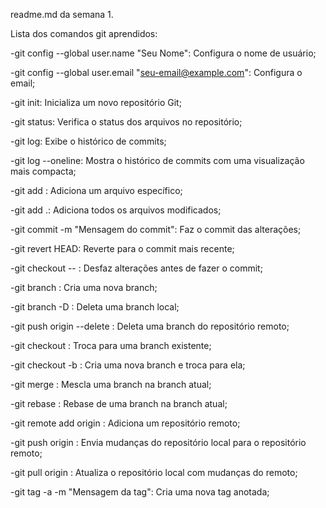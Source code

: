 readme.md da semana 1.

Lista dos comandos git aprendidos: 


-git config --global user.name "Seu Nome": Configura o nome de usuário;

-git config --global user.email "seu-email@example.com": Configura o email;

-git init: Inicializa um novo repositório Git;

-git status: Verifica o status dos arquivos no repositório;

-git log: Exibe o histórico de commits;

-git log --oneline: Mostra o histórico de commits com uma visualização mais compacta;

-git add <arquivo>: Adiciona um arquivo específico;

-git add .: Adiciona todos os arquivos modificados;

-git commit -m "Mensagem do commit": Faz o commit das alterações;

-git revert HEAD: Reverte para o commit mais recente;

-git checkout -- <arquivo>: Desfaz alterações antes de fazer o commit;

-git branch <nome-da-branch>: Cria uma nova branch;

-git branch -D <nome-da-branch>: Deleta uma branch local;

-git push origin --delete <nome-da-branch>: Deleta uma branch do repositório remoto;

-git checkout <nome-da-branch>: Troca para uma branch existente;

-git checkout -b <nome-da-branch>: Cria uma nova branch e troca para ela;

-git merge <nome-da-branch>: Mescla uma branch na branch atual;

-git rebase <nome-da-branch>: Rebase de uma branch na branch atual;

-git remote add origin <url-do-repositorio>: Adiciona um repositório remoto;

-git push origin <nome-da-branch>: Envia mudanças do repositório local para o repositório remoto;

-git pull origin <nome-da-branch>: Atualiza o repositório local com mudanças do remoto;

-git tag -a <nome-da-tag> -m "Mensagem da tag": Cria uma nova tag anotada;






